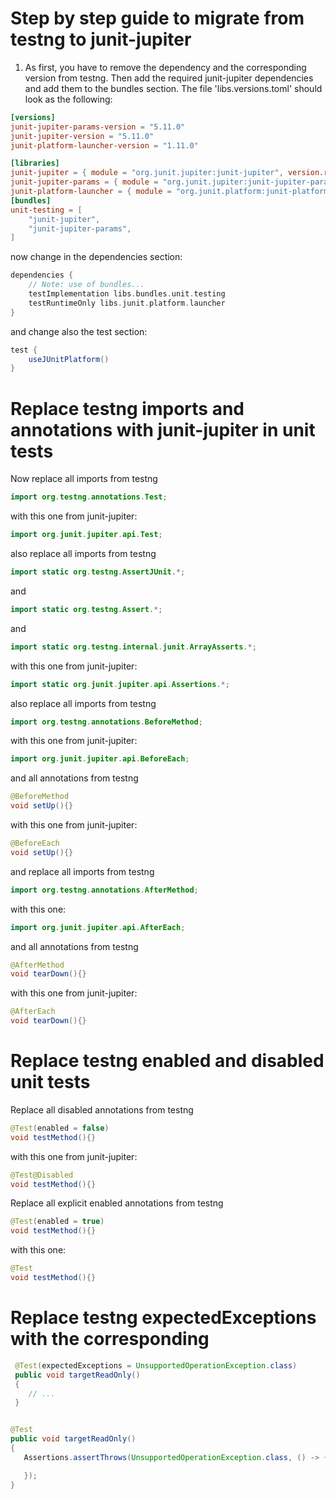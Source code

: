 # Step by step guide to migrate from testng to junit-jupiter

1. As first, you have to remove the dependency and the corresponding version from testng. Then add the required
   junit-jupiter dependencies and add them to the bundles section. The file 'libs.versions.toml' should look as the
   following:
```toml
[versions]
junit-jupiter-params-version = "5.11.0"
junit-jupiter-version = "5.11.0"
junit-platform-launcher-version = "1.11.0"

[libraries]
junit-jupiter = { module = "org.junit.jupiter:junit-jupiter", version.ref = "junit-jupiter-version" }
junit-jupiter-params = { module = "org.junit.jupiter:junit-jupiter-params", version.ref = "junit-jupiter-params-version" }
junit-platform-launcher = { module = "org.junit.platform:junit-platform-launcher", version.ref = "junit-platform-launcher-version" }
[bundles]
unit-testing = [
    "junit-jupiter",
    "junit-jupiter-params",
]
```
now change in the dependencies section:
```groovy
dependencies {
    // Note: use of bundles...
    testImplementation libs.bundles.unit.testing
    testRuntimeOnly libs.junit.platform.launcher
}
```
and change also the test section:
```groovy
test {
    useJUnitPlatform()
}
```

# Replace testng imports and annotations with junit-jupiter in unit tests

Now replace all imports from testng

```java
import org.testng.annotations.Test;
```
with this one from junit-jupiter:
```java
import org.junit.jupiter.api.Test;
```

also replace all imports from testng

```java
import static org.testng.AssertJUnit.*;
```
and
```java
import static org.testng.Assert.*;
```
and
```java
import static org.testng.internal.junit.ArrayAsserts.*;
```
with this one from junit-jupiter:
```java
import static org.junit.jupiter.api.Assertions.*;
```

also replace all imports from testng

```java
import org.testng.annotations.BeforeMethod;
```
with this one from junit-jupiter:
```java
import org.junit.jupiter.api.BeforeEach;
```
and all annotations from testng
```java
@BeforeMethod
void setUp(){}
```
with this one from junit-jupiter:
```java
@BeforeEach
void setUp(){}
```
and replace all imports from testng
```java
import org.testng.annotations.AfterMethod;
```
with this one:
```java
import org.junit.jupiter.api.AfterEach;
```
and all annotations from testng
```java
@AfterMethod
void tearDown(){}
```
with this one from junit-jupiter:
```java
@AfterEach
void tearDown(){}
```

# Replace testng enabled and disabled unit tests

Replace all disabled annotations from testng
```java
@Test(enabled = false)
void testMethod(){}
```
with this one from junit-jupiter:
```java
@Test@Disabled
void testMethod(){}
```

Replace all explicit enabled annotations from testng
```java
@Test(enabled = true)
void testMethod(){}
```
with this one:
```java
@Test
void testMethod(){}
```

# Replace testng expectedExceptions with the corresponding

```java
 @Test(expectedExceptions = UnsupportedOperationException.class)
 public void targetReadOnly()
 {
    // ...
 }
```

```java

@Test
public void targetReadOnly()
{
   Assertions.assertThrows(UnsupportedOperationException.class, () -> {

   });
}
```
